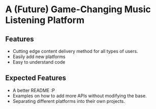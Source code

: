 # A (Future) Game-Changing Music Listening Platform 

## Features

* Cutting edge content delivery method for all types of users.
* Easily add new platforms
* Easy to understand code

## Expected Features

* A better README :P
* Examples on how to add more APIs without modifying the base.
* Separating different platforms into their own projects.